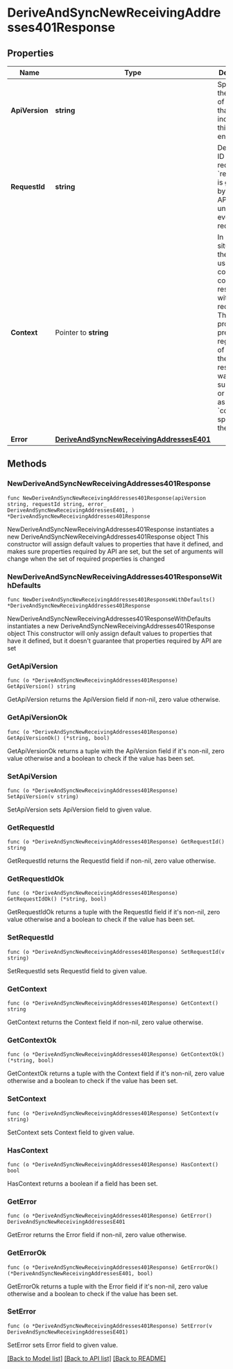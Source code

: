 # DeriveAndSyncNewReceivingAddresses401Response

## Properties

Name | Type | Description | Notes
------------ | ------------- | ------------- | -------------
**ApiVersion** | **string** | Specifies the version of the API that incorporates this endpoint. | 
**RequestId** | **string** | Defines the ID of the request. The &#x60;requestId&#x60; is generated by Crypto APIs and it&#39;s unique for every request. | 
**Context** | Pointer to **string** | In batch situations the user can use the context to correlate responses with requests. This property is present regardless of whether the response was successful or returned as an error. &#x60;context&#x60; is specified by the user. | [optional] 
**Error** | [**DeriveAndSyncNewReceivingAddressesE401**](DeriveAndSyncNewReceivingAddressesE401.md) |  | 

## Methods

### NewDeriveAndSyncNewReceivingAddresses401Response

`func NewDeriveAndSyncNewReceivingAddresses401Response(apiVersion string, requestId string, error_ DeriveAndSyncNewReceivingAddressesE401, ) *DeriveAndSyncNewReceivingAddresses401Response`

NewDeriveAndSyncNewReceivingAddresses401Response instantiates a new DeriveAndSyncNewReceivingAddresses401Response object
This constructor will assign default values to properties that have it defined,
and makes sure properties required by API are set, but the set of arguments
will change when the set of required properties is changed

### NewDeriveAndSyncNewReceivingAddresses401ResponseWithDefaults

`func NewDeriveAndSyncNewReceivingAddresses401ResponseWithDefaults() *DeriveAndSyncNewReceivingAddresses401Response`

NewDeriveAndSyncNewReceivingAddresses401ResponseWithDefaults instantiates a new DeriveAndSyncNewReceivingAddresses401Response object
This constructor will only assign default values to properties that have it defined,
but it doesn't guarantee that properties required by API are set

### GetApiVersion

`func (o *DeriveAndSyncNewReceivingAddresses401Response) GetApiVersion() string`

GetApiVersion returns the ApiVersion field if non-nil, zero value otherwise.

### GetApiVersionOk

`func (o *DeriveAndSyncNewReceivingAddresses401Response) GetApiVersionOk() (*string, bool)`

GetApiVersionOk returns a tuple with the ApiVersion field if it's non-nil, zero value otherwise
and a boolean to check if the value has been set.

### SetApiVersion

`func (o *DeriveAndSyncNewReceivingAddresses401Response) SetApiVersion(v string)`

SetApiVersion sets ApiVersion field to given value.


### GetRequestId

`func (o *DeriveAndSyncNewReceivingAddresses401Response) GetRequestId() string`

GetRequestId returns the RequestId field if non-nil, zero value otherwise.

### GetRequestIdOk

`func (o *DeriveAndSyncNewReceivingAddresses401Response) GetRequestIdOk() (*string, bool)`

GetRequestIdOk returns a tuple with the RequestId field if it's non-nil, zero value otherwise
and a boolean to check if the value has been set.

### SetRequestId

`func (o *DeriveAndSyncNewReceivingAddresses401Response) SetRequestId(v string)`

SetRequestId sets RequestId field to given value.


### GetContext

`func (o *DeriveAndSyncNewReceivingAddresses401Response) GetContext() string`

GetContext returns the Context field if non-nil, zero value otherwise.

### GetContextOk

`func (o *DeriveAndSyncNewReceivingAddresses401Response) GetContextOk() (*string, bool)`

GetContextOk returns a tuple with the Context field if it's non-nil, zero value otherwise
and a boolean to check if the value has been set.

### SetContext

`func (o *DeriveAndSyncNewReceivingAddresses401Response) SetContext(v string)`

SetContext sets Context field to given value.

### HasContext

`func (o *DeriveAndSyncNewReceivingAddresses401Response) HasContext() bool`

HasContext returns a boolean if a field has been set.

### GetError

`func (o *DeriveAndSyncNewReceivingAddresses401Response) GetError() DeriveAndSyncNewReceivingAddressesE401`

GetError returns the Error field if non-nil, zero value otherwise.

### GetErrorOk

`func (o *DeriveAndSyncNewReceivingAddresses401Response) GetErrorOk() (*DeriveAndSyncNewReceivingAddressesE401, bool)`

GetErrorOk returns a tuple with the Error field if it's non-nil, zero value otherwise
and a boolean to check if the value has been set.

### SetError

`func (o *DeriveAndSyncNewReceivingAddresses401Response) SetError(v DeriveAndSyncNewReceivingAddressesE401)`

SetError sets Error field to given value.



[[Back to Model list]](../README.md#documentation-for-models) [[Back to API list]](../README.md#documentation-for-api-endpoints) [[Back to README]](../README.md)


